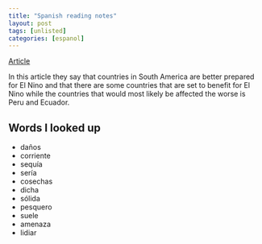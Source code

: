 ```yaml
---
title: "Spanish reading notes"
layout: post
tags: [unlisted]
categories: [espanol]
---
```


[Article](http://www.bbc.co.uk/mundo/noticias/2014/07/140709_economia_el_nino_beneficios_nc.shtml)

In this article they say that countries in South America are better prepared for El Nino and that there are some countries that are set to benefit for El Nino while the countries that would most likely be affected the worse is Peru and Ecuador.

## Words I looked up

- daños
- corriente
- sequía
- sería
- cosechas
- dicha
- sólida
- pesquero
- suele
- amenaza
- lidiar
